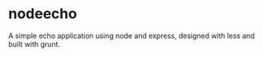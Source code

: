 nodeecho
========

A simple echo application using node and express, designed with less and built with grunt.
